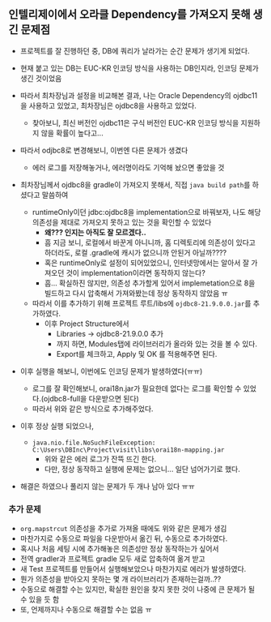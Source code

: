 ## 인텔리제이에서 오라클 Dependency를 가져오지 못해 생긴 문제점
- 프로젝트를 잘 진행하던 중, DB에 쿼리가 날라가는 순간 문제가 생기게 되었다.
- 현재 붙고 있는 DB는 EUC-KR 인코딩 방식을 사용하는 DB인지라, 인코딩 문제가 생긴 것이었음
- 따라서 최차장님과 설정을 비교해본 결과, 나는 Oracle Dependency의 ojdbc11을 사용하고 있었고, 최차장님은 ojdbc8을 사용하고 있었다.
    - 찾아보니, 최신 버전인 ojdbc11은 구식 버전인 EUC-KR 인코딩 방식을 지원하지 않을 확률이 높다고...
- 따라서 odjbc8로 변경해보니, 이번엔 다른 문제가 생겼다
    - 에러 로그를 저장해놓거나, 에러명이라도 기억해 놨으면 좋았을 것
- 최차장님께서 ojdbc8을 gradle이 가져오지 못해서, 직접 `java build path`를 하셨다고 말씀하여
    - runtimeOnly이던 jdbc:ojdbc8을 implementation으로 바꿔보자, 나도 해당 의존성을 제대로 가져오지 못하고 있는 것을 확인할 수 있었다
        - **왜??? 인지는 아직도 잘 모르겠다..**
        - 흠 지금 보니, 로컬에서 바꾼게 아니니까, 홈 디렉토리에 의존성이 있다고 하더라도, 로컬 .gradle에 캐시가 없으니까 안된거 아닐까????
        - 혹은 runtimeOnly로 설정이 되어있었으니, 인터넷망에서는 알아서 잘 가져오던 것이 implementation이라면 동작하지 않는다?
        - 흠... 확실하진 않지만, 의존성 추가할게 있어서 implemetation으로 8을 빌드하고 다시 압축해서 가져와봤는데 정상 동작하지 않았음 ㅠ
    - 따라서 이를 추가하기 위해 프로젝트 루트/libs에 `ojdbc8-21.9.0.0.jar`를 추가하였다.
        - 이후 Project Structure에서
            - Libraries -> ojdbc8-21.9.0.0 추가
            - 까지 하면, Modules탭에 라이브러리가 올라와 있는 것을 볼 수 있다.
            - Export를 체크하고, Apply 및 OK 를 적용해주면 된다.
- 이후 실행을 해보니, 이번에도 인코딩 문제가 발생하였다(ㅠㅠ)
    - 로그를 잘 확인해보니, orai18n.jar가 필요한데 없다는 로그를 확인할 수 있었다.(ojdbc8-full을 다운받으면 된다)
    - 따라서 위와 같은 방식으로 추가해주었다.
- 이후 정상 실행 되었으나,
    - `java.nio.file.NoSuchFileException: C:\Users\DBInc\Project\visit\libs\orai18n-mapping.jar`
        - 위와 같은 에러 로그가 잔뜩 뜨긴 한다.
        - 다만, 정상 동작하고 실행에 문제는 없으니... 일단 넘어가기로 했다.

- 해결은 하였으나 풀리지 않는 문제가 두 개나 남아 있다 ㅠㅠ

### 추가 문제
- `org.mapstrcut` 의존성을 추가로 가져올 때에도 위와 같은 문제가 생김
- 마찬가지로 수동으로 파일을 다운받아서 옮긴 뒤, 수동으로 추가하였다.
- 혹시나 처음 세팅 시에 추가해놓은 의존성만 정상 동작하는가 싶어서
- 전역 gradler과 프로젝트 gradle 모두 새로 압축하여 옮겨 받고
- 새 Test 프로젝트를 만들어서 실행해보았으나 마찬가지로 에러가 발생하였다.
- 뭔가 의존성을 받아오지 못하는 몇 개 라이브러리가 존재하는걸까..??
- 수동으로 해결할 수는 있지만, 확실한 원인을 찾지 못한 것이 나중에 큰 문제가 될 수 있을 듯 함
- 또, 언제까지나 수동으로 해결할 수는 없음 ㅠ